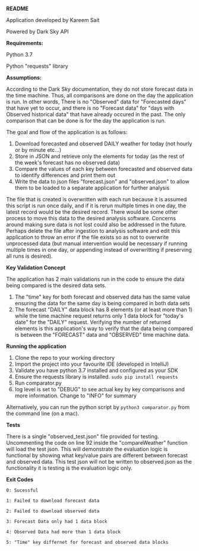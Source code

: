 **README**

Application developed by Kareem Sait

Powered by Dark Sky API

**Requirements:**

Python 3.7

Python "requests" library

**Assumptions:**

According to the Dark Sky documentation, they do not store forecast data in the time machine. Thus, all comparisons are 
done on the day the application is run. In other words, There is no "Observed" data for "Forecasted days" that have 
yet to occur, and there is no "Forecast data" for "days with Observed historical data" that have already occured in 
the past. The only comparison that can be done is for the day the application is run.

The goal and flow of the application is as follows:

1. Download forecasted and observed DAILY weather for today (not hourly or by minute etc...)
2. Store in JSON and retrieve only the elements for today (as the rest of the week's forecast has no observed data)
3. Compare the values of each key between forecasted and observed data to identify differences and print them out
4. Write the data to json files "forecast.json" and "observed.json" to allow them to be loaded to a separate application
 for further analysis

The file that is created is overwritten with each run because it is assumed this script is run once daily, 
and if it is rerun multiple times in one day, the latest record would be the desired record. There would be some other 
process to move this data to the desired analysis software. Concerns around making sure data is not lost could also 
be addressed in the future. Perhaps delete the file after ingestion to analysis software and edit this application to 
throw an error if the file exists so as not to overwrite unprocessed data (but manual intervention would be necessary if running 
multiple times in one day, or appending instead of overwritting if preserving all runs is desired).

**Key Validation Concept**

The application has 2 main validations run in the code to ensure the data being compared is the desired data sets.
1. The "time" key for both forecast and observed data has the same value ensuring the data for the same day is being 
compared in both data sets
2. The forecast "DAILY" data block has 8 elements (or at least more than 1) while the time machine request returns only 
1 data block for "today's date" for the "DAILY" request. Verifying the number of returned elements is this application's 
way to verify that the data being compared is between the "FORECAST" data and "OBSERVED" time machine data.

**Running the application**

1. Clone the repo to your working directory
2. Import the project into your favourite IDE (developed in IntelliJ)
3. Validate you have python 3.7 installed and configured as your SDK
4. Ensure the requests library is installed.
`sudo pip install requests `   
5. Run comparator.py
6. log level is set to "DEBUG" to see actual key by key comparisons and more information. Change to "INFO" for summary

Alternatively, you can run the python script by
`python3 comparator.py` from the command line (on a mac).

**Tests**

There is a single "observed_test.json" file provided for testing. Uncommenting the code on line 92 inside the 
"compareWeather" function will load the test json. This will demonstrate the evaluation logic is functional by showing
what key/value pairs are different between forecast and observed data. This test json will not be written to 
observed.json as the functionality it is testing is the evaluation logic only.

**Exit Codes**

`0: Sucessful`

`1: Failed to download forecast data`

`2: Failed to download observed data`

`3: Forecast Data only had 1 data block`

`4: Observed Data had more than 1 data block`

`5: "Time" key differnet for forecast and observed data blocks`

